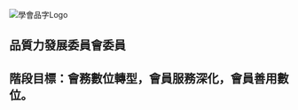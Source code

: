![學會品字Logo](https://user-images.githubusercontent.com/105065929/167286273-3f14a319-1fce-4c23-9985-b128692f9764.png)
## 品質力發展委員會委員
## 階段目標：會務數位轉型，會員服務深化，會員善用數位。
